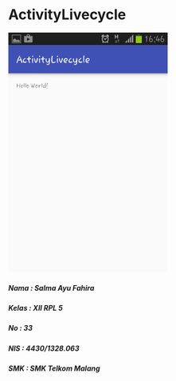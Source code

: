 # ActivityLivecycle

![GitHub SC1](https://github.com/salmaayuf/ActivityLivecycle/blob/master/Livecycle%20Activity_SalmaAyu_1.png)

##### Nama  : Salma Ayu Fahira
##### Kelas : XII RPL 5
##### No    : 33
##### NIS   : 4430/1328.063
##### SMK   : SMK Telkom Malang
